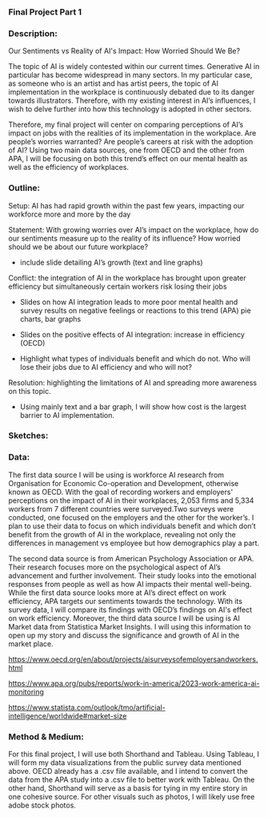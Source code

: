 ### **Final Project Part 1**


### **Description:**

Our Sentiments vs Reality of AI's Impact: How Worried Should We Be?

The topic of AI is widely contested within our current times. Generative AI in particular has become widespread in many sectors. In my particular case, as someone who is an artist and has artist peers, the topic of AI implementation in the workplace is continuously debated due to its danger towards illustrators. Therefore, with my existing interest in AI’s influences, I wish to delve further into how this technology is adopted in other sectors. 

Therefore, my final project will center on comparing perceptions of AI’s impact on jobs with the realities of its implementation in the workplace. Are people’s worries warranted? Are people’s careers at risk with the adoption of AI? Using two main data sources, one from OECD and the other from APA, I will be focusing on both this trend’s effect on our mental health as well as the efficiency of workplaces. 


### **Outline:**
Setup: AI has had rapid growth within the past few years, impacting our workforce more and more by the day

Statement:  With growing worries over AI’s impact on the workplace, how do our sentiments measure up to the reality of its influence? How worried should we be about our future workplace?

- include slide detailing AI’s growth (text and line graphs)

Conflict: the integration of AI in the workplace has brought upon greater efficiency but simultaneously certain workers risk losing their jobs

- Slides on how AI integration leads to more poor mental health and survey results on negative feelings or reactions to this trend (APA) pie charts, bar graphs

- Slides on the positive effects of AI integration: increase in efficiency (OECD) 

- Highlight what types of individuals benefit and which do not. Who will lose their jobs due to AI efficiency and who will not?

Resolution: highlighting the limitations of AI and spreading more awareness on this topic.

- Using mainly text and a bar graph, I will show how cost is the largest barrier to AI implementation.

### **Sketches:**


### **Data:**

The first data source I will be using is workforce AI research from Organisation for Economic Co-operation and Development, otherwise known as OECD. With the goal of recording workers and employers' perceptions on the impact of AI in their workplaces, 2,053 firms and 5,334 workers from 7 different countries were surveyed.Two surveys were conducted, one focused on the employers and the other for the worker’s. I plan to use their data to focus on which individuals benefit and which don’t benefit from the growth of AI in the workplace, revealing not only the differences in management vs employee but how demographics play a part.

The second data source is from American Psychology Association or APA. Their research focuses more on the psychological aspect of AI’s advancement and further involvement. Their study looks into the emotional responses from people as well as how AI impacts their mental well-being. While the first data source looks more at AI’s direct effect on work efficiency, APA targets our sentiments towards the technology. With its survey data, I will compare its findings with OECD’s findings on AI's effect on work efficiency. Moreover, the third data source I will be using is AI Market data from Statistica Market Insights. I will using this information to open up my story and discuss the significance and growth of AI in the market place.

<a href="https://www.oecd.org/en/about/projects/aisurveysofemployersandworkers.html"> https://www.oecd.org/en/about/projects/aisurveysofemployersandworkers.html </a>

<a href="https://www.apa.org/pubs/reports/work-in-america/2023-work-america-ai-monitoring"> https://www.apa.org/pubs/reports/work-in-america/2023-work-america-ai-monitoring </a>

<a href= "https://www.statista.com/outlook/tmo/artificial-intelligence/worldwide#market-size"> https://www.statista.com/outlook/tmo/artificial-intelligence/worldwide#market-size </a>


### **Method & Medium:**

For this final project, I will use both Shorthand and Tableau. Using Tableau, I will form my data visualizations from the public survey data mentioned above. OECD already has a .csv file available, and I intend to convert the data from the APA study into a .csv file to better work with Tableau.  On the other hand, Shorthand will serve as a basis for tying in my entire story in one cohesive source. For other visuals such as photos, I will likely use free adobe stock photos.
